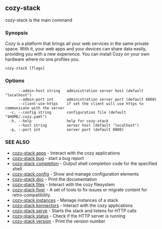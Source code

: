 ## cozy-stack

cozy-stack is the main command

### Synopsis


Cozy is a platform that brings all your web services in the same private space.
With it, your web apps and your devices can share data easily, providing you
with a new experience. You can install Cozy on your own hardware where no one
profiles you.

```
cozy-stack [flags]
```

### Options

```
      --admin-host string   administration server host (default "localhost")
      --admin-port int      administration server port (default 6060)
      --client-use-https    if set the client will use https to communicate with the server
  -c, --config string       configuration file (default "$HOME/.cozy.yaml")
  -h, --help                help for cozy-stack
      --host string         server host (default "localhost")
  -p, --port int            server port (default 8080)
```

### SEE ALSO
* [cozy-stack apps](cozy-stack_apps.md)	 - Interact with the cozy applications
* [cozy-stack bug](cozy-stack_bug.md)	 - start a bug report
* [cozy-stack completion](cozy-stack_completion.md)	 - Output shell completion code for the specified shell
* [cozy-stack config](cozy-stack_config.md)	 - Show and manage configuration elements
* [cozy-stack doc](cozy-stack_doc.md)	 - Print the documentation
* [cozy-stack files](cozy-stack_files.md)	 - Interact with the cozy filesystem
* [cozy-stack fixer](cozy-stack_fixer.md)	 - A set of tools to fix issues or migrate content for retro-compatibility.
* [cozy-stack instances](cozy-stack_instances.md)	 - Manage instances of a stack
* [cozy-stack konnectors](cozy-stack_konnectors.md)	 - Interact with the cozy applications
* [cozy-stack serve](cozy-stack_serve.md)	 - Starts the stack and listens for HTTP calls
* [cozy-stack status](cozy-stack_status.md)	 - Check if the HTTP server is running
* [cozy-stack version](cozy-stack_version.md)	 - Print the version number

